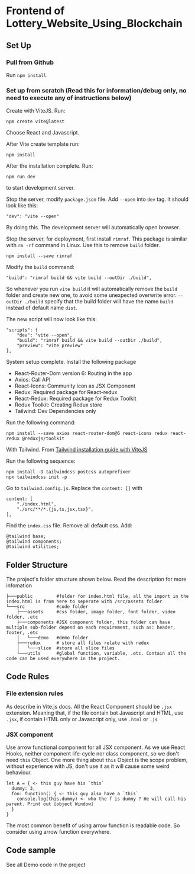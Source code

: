 # Frontend of Lottery_Website_Using_Blockchain

## Set Up

### Pull from Github

Run `npm install`.

### Set up from scratch (Read this for information/debug only, no need to execute any of instructions below)

Create with ViteJS. Run: 
```
npm create vite@latest
```
Choose React and Javascript.

After Vite create template run: 

```
npm install
```

After the installation complete. Run: 

```
npm run dev
```

to start development server.

Stop the server, modify `package.json` file. Add `--open` into `dev` tag. It should look like this:
```
"dev": "vite --open"
```
By doing this. The development server will automatically open browser.

Stop the server, for deployment, first install `rimraf`. This package is similar with `rm -rf` command in Linux. Use this to remove `build` folder.
```
npm install --save rimraf
```

Modify the `build` command: 
```
"build": "rimraf build && vite build --outDir ./build",
```
So whenever you run `vite build` it will automatically remove the `build` folder and create new one, to avoid some unexpected overwrite error. `--outDir ./build` specify that the build folder will have the name `build` instead of default name `dist`.

The new script will now look like this:
```
"scripts": {
    "dev": "vite --open",
    "build": "rimraf build && vite build --outDir ./build",
    "preview": "vite preview"
},
```
System setup complete. Install the following package
* React-Router-Dom version 6: Routing in the app
* Axios: Call API
* React-Icons: Community icon as JSX Component
* Redux: Required package for React-redux
* React-Redux: Required package for Redux Toolkit
* Redux Toolkit: Creating Redux store
* Tailwind: Dev Dependencies only

Run the following command: 
```
npm install --save axios react-router-dom@6 react-icons redux react-redux @reduxjs/toolkit
```

With Tailwind. From [Tailwind installation guide with ViteJS](https://tailwindcss.com/docs/guides/vite)

Run the following sequence:
```
npm install -D tailwindcss postcss autoprefixer
npx tailwindcss init -p
```

Go to `tailwind.config.js`. Replace the `content: []` with 
```
content: [
    "./index.html",
    "./src/**/*.{js,ts,jsx,tsx}",
],
```
Find the `index.css` file. Remove all default css. Add: 
```
@tailwind base;
@tailwind components;
@tailwind utilities;
```
## Folder Structure

The project's folder structure shown below. Read the description for more infomation

```
├───public         #folder for index.html file, all the import in the index.html is from here to seperate with /src/assets folder
└───src            #code folder
    ├───assets     #css folder, image folder, font folder, video folder, .etc
    ├───components #JSX component folder, this folder can have multiple sub-folder depend on each requirement, such as: header, footer, .etc
    │   └───demo   #demo folder
    ├───redux      # store all files relate with redux
    │   └───slice  #store all slice files
    └───utils      #global function, variable, .etc. Contain all the code can be used everywhere in the project.
```

## Code Rules

### File extension rules

As describe in Vite.js docs. All the React Component should be `.jsx` extension. Meaning that, if the file contain bot Javascript and HTML, use `.jsx`, if contain HTML only or Javascript only, use `.html` or `.js`

### JSX component

Use arrow functional component for all JSX component. As we use React Hooks, neither component life-cycle nor class component, so we don't need `this` Object. One more thing about `this` Object is the scope problem, without experience with JS, don't use it as it will cause some weird behaviour.

```
let A = { <- this guy have his `this`
  dummy: 3,
  foo: function() { <- this guy also have a `this`
    console.log(this.dummy) <- who the f is dummy ? He will call his parent. Print out [object Window]
  }
}
```

The most common benefit of using arrow function is readable code. So consider using arrow function everywhere.

## Code sample

See all Demo code in the project



